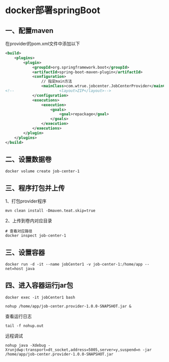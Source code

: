 # docker部署springBoot

## 一、配置maven
在provider的pom.xml文件中添加以下
```xml
<build>
    <plugins>
        <plugin>
            <groupId>org.springframework.boot</groupId>
            <artifactId>spring-boot-maven-plugin</artifactId>
            <configuration>
                // 指定main方法
                <mainClass>com.wtrue.jobcenter.JobCenterProvider</mainClass>
<!--                    <layout>ZIP</layout>-->
            </configuration>
            <executions>
                <execution>
                    <goals>
                        <goal>repackage</goal>
                    </goals>
                </execution>
            </executions>
        </plugin>
    </plugins>
</build>
```

## 二、设置数据卷
```shell
docker volume create job-center-1
```

## 三、程序打包并上传
1、打包provider程序
```shell
mvn clean install -Dmaven.teat.skip=true
```
2、上传到卷内对应目录
```shell
# 查看对应路径
docker inspect job-center-1
```

## 三、设置容器
```shell
docker run -d -it --name jobCenter1 -v job-center-1:/home/app --net=host java
```

## 四、进入容器运行jar包
```shell
docker exec -it jobCenter1 bash

nohup /home/app/job-center.provider-1.0.0-SNAPSHOT.jar &
```

查看运行日志
```shell
tail -f nohup.out
```


远程调试
```shell
nohup java -Xdebug -Xrunjdwp:transport=dt_socket,address=5005,server=y,suspend=n -jar /home/app/job-center.provider-1.0.0-SNAPSHOT.jar
```
<ad/>
<comment/>